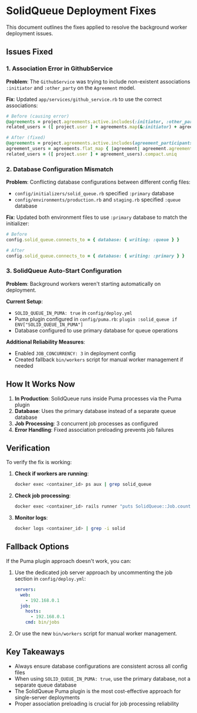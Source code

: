 # SolidQueue Deployment Fixes

This document outlines the fixes applied to resolve the background worker deployment issues.

## Issues Fixed

### 1. Association Error in GithubService
**Problem**: The `GithubService` was trying to include non-existent associations `:initiator` and `:other_party` on the `Agreement` model.

**Fix**: Updated `app/services/github_service.rb` to use the correct associations:
```ruby
# Before (causing error)
@agreements = project.agreements.active.includes(:initiator, :other_party)
related_users = ([ project.user ] + agreements.map(&:initiator) + agreements.map(&:other_party)).compact.uniq

# After (fixed)
@agreements = project.agreements.active.includes(agreement_participants: :user)
agreement_users = agreements.flat_map { |agreement| agreement.agreement_participants.map(&:user) }
related_users = ([ project.user ] + agreement_users).compact.uniq
```

### 2. Database Configuration Mismatch
**Problem**: Conflicting database configurations between different config files:
- `config/initializers/solid_queue.rb` specified `:primary` database
- `config/environments/production.rb` and `staging.rb` specified `:queue` database

**Fix**: Updated both environment files to use `:primary` database to match the initializer:
```ruby
# Before
config.solid_queue.connects_to = { database: { writing: :queue } }

# After  
config.solid_queue.connects_to = { database: { writing: :primary } }
```

### 3. SolidQueue Auto-Start Configuration  
**Problem**: Background workers weren't starting automatically on deployment.

**Current Setup**: 
- `SOLID_QUEUE_IN_PUMA: true` in `config/deploy.yml`
- Puma plugin configured in `config/puma.rb`: `plugin :solid_queue if ENV["SOLID_QUEUE_IN_PUMA"]`
- Database configured to use primary database for queue operations

**Additional Reliability Measures**:
- Enabled `JOB_CONCURRENCY: 3` in deployment config
- Created fallback `bin/workers` script for manual worker management if needed

## How It Works Now

1. **In Production**: SolidQueue runs inside Puma processes via the Puma plugin
2. **Database**: Uses the primary database instead of a separate queue database
3. **Job Processing**: 3 concurrent job processes as configured
4. **Error Handling**: Fixed association preloading prevents job failures

## Verification

To verify the fix is working:

1. **Check if workers are running**:
   ```bash
   docker exec <container_id> ps aux | grep solid_queue
   ```

2. **Check job processing**:
   ```bash
   docker exec <container_id> rails runner "puts SolidQueue::Job.count"
   ```

3. **Monitor logs**:
   ```bash
   docker logs <container_id> | grep -i solid
   ```

## Fallback Options

If the Puma plugin approach doesn't work, you can:

1. Use the dedicated job server approach by uncommenting the job section in `config/deploy.yml`:
   ```yaml
   servers:
     web:
       - 192.168.0.1
     job:
       hosts:
         - 192.168.0.1
       cmd: bin/jobs
   ```

2. Or use the new `bin/workers` script for manual worker management.

## Key Takeaways

- Always ensure database configurations are consistent across all config files
- When using `SOLID_QUEUE_IN_PUMA: true`, use the primary database, not a separate queue database
- The SolidQueue Puma plugin is the most cost-effective approach for single-server deployments
- Proper association preloading is crucial for job processing reliability 